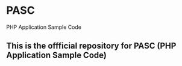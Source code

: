 # PASC
PHP Application Sample Code

## This is the offficial repository for  PASC (PHP Application Sample Code)

